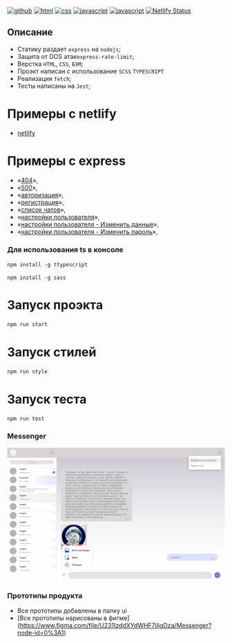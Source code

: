 [![github](https://img.shields.io/badge/github-%23100000.svg?&style=for-the-badge&logo=github&logoColor=white)](https://github.com/iibadreeva)
[![html](https://img.shields.io/badge/html-%23239120.svg?&style=for-the-badge&logo=html5&logoColor=white)](https://messenger-79133f.netlify.app/messenger.html)
[![css](https://img.shields.io/badge/css-%23239120.svg?&style=for-the-badge&logo=css3&logoColor=white)](https://messenger-79133f.netlify.app/messenger.html)
[![javascript](https://img.shields.io/badge/javascript-%23239120.svg?&style=for-the-badge&logo=css3&logoColor=white)](https://messenger-79133f.netlify.app/messenger.html)
[![javascript](https://img.shields.io/badge/TypeScript-007ACC?style=for-the-badge&logo=typescript&logoColor=white)](https://messenger-79133f.netlify.app/messenger.html)
[![Netlify Status](https://api.netlify.com/api/v1/badges/31a244ad-39e0-458e-887f-1ba2d2a1969a/deploy-status)](https://app.netlify.com/sites/messenger-79133f/deploys)

## Описание
- Статику раздает `express` на `nodejs`;
- Защита от DOS атак`express-rate-limit`;
- Верстка `HTML`, `CSS`, `БЭМ`;
- Проэкт написан с использование `SCSS` `TYPESCRIPT`
- Реализация `fetch`;
- Тесты написаны на `Jest`;

# Примеры с netlify
- [netlify](https://messenger-79133f.netlify.app/)

# Примеры с express
- «[404](http://localhost:3000/404)»,
- «[500](http://localhost:3000/500)»,
- «[авторизация](http://localhost:3000/login)»,
- «[регистрация](http://localhost:3000/registration)»,
- «[список чатов](http://localhost:3000/chat)»,
- «[настройки пользователя](http://localhost:3000/profile)»,
- «[настройки пользователя - Изменить данные](http://localhost:3000/change)»,
- «[настройки пользователя - Изменить пароль](http://localhost:3000/password)»,

### Для использования ts в консоле
```
npm install -g ttypescript
```
```
npm install -g sass
```

# Запуск проэкта
```sh
npm run start
```

# Запуск стилей
```sh
npm run style
```

# Запуск теста
```sh
npm run test
```

### Messenger
![Main](https://github.com/iibadreeva/mf.messenger.praktikum.yandex/blob/static/ui/messenger.jpg?raw=true)

### Прототипы продукта
- Все прототипы добавлены в папку ui
- [Все прототипы нарисованы в фигме] (https://www.figma.com/file/U231IzddXYdWHF7iligDza/Messenger?node-id=0%3A1)

